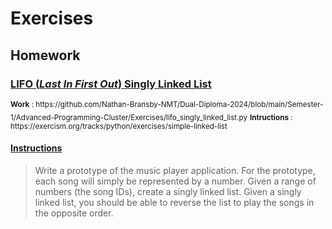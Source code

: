 # Exercises 

## Homework

<a href="https://github.com/Nathan-Bransby-NMT/Dual-Diploma-2024/blob/main/Semester-1/Advanced-Programming-Cluster/Exercises/lifo_singly_linked_list.py">
  <h3>LIFO (<i>Last In First Out</i>) Singly Linked List</h3>
</a>
<sub><b>Work</b> : https://github.com/Nathan-Bransby-NMT/Dual-Diploma-2024/blob/main/Semester-1/Advanced-Programming-Cluster/Exercises/lifo_singly_linked_list.py</sub>
<br\>
<sub><b>Intructions</b> : https://exercism.org/tracks/python/exercises/simple-linked-list</sub>
<a href="https://exercism.org/tracks/python/exercises/simple-linked-list">
  <h4>Instructions</h4> 
</a>


> Write a prototype of the music player application.
> For the prototype, each song will simply be represented by a number. Given a range of numbers (the song IDs), create a singly linked list.
> Given a singly linked list, you should be able to reverse the list to play the songs in the opposite order.
